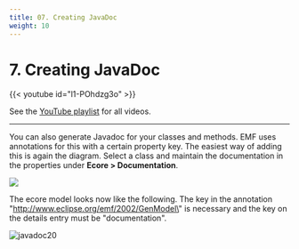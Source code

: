 ```yaml
---
title: 07. Creating JavaDoc
weight: 10
---
```



#  7. Creating JavaDoc

{{< youtube id="l1-POhdzg3o" >}}

See the [YouTube playlist](https://www.youtube.com/playlist?list=PLGyeoukah9NbkEFnbQHtASnM6C_SnRRzv) for all videos.

---

You can also generate Javadoc for your classes and methods. EMF uses annotations for this with a certain property key. The easiest way of adding this is again the diagram. Select a class and maintain the documentation in the properties under **Ecore > Documentation**.

![](/img/image28.png)

The ecore model looks now like the following. The key in the annotation \"http://www.eclipse.org/emf/2002/GenModel\" is necessary and the key on the details entry must be \"documentation\".

![javadoc20](/img/image29.png)